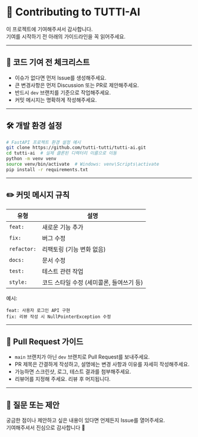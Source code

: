 # 🤝 Contributing to TUTTI-AI

이 프로젝트에 기여해주셔서 감사합니다.  
기여를 시작하기 전 아래의 가이드라인을 꼭 읽어주세요.

---

## 📌 코드 기여 전 체크리스트

- 이슈가 없다면 먼저 Issue를 생성해주세요.
- 큰 변경사항은 먼저 Discussion 또는 PR로 제안해주세요.
- 반드시 `dev` 브랜치를 기준으로 작업해주세요.
- 커밋 메시지는 명확하게 작성해주세요.

---

## 🛠️ 개발 환경 설정

```bash
# FastAPI 프로젝트 환경 설정 예시
git clone https://github.com/tutti-tutti/tutti-ai.git
cd tutti-ai  # 실제 클론된 디렉터리 이름으로 이동
python -m venv venv
source venv/bin/activate  # Windows: venv\Scripts\activate
pip install -r requirements.txt
```

---

## ✏️ 커밋 메시지 규칙

| 유형        | 설명                           |
|-------------|--------------------------------|
| `feat:`     | 새로운 기능 추가               |
| `fix:`      | 버그 수정                      |
| `refactor:` | 리팩토링 (기능 변화 없음)      |
| `docs:`     | 문서 수정                      |
| `test:`     | 테스트 관련 작업               |
| `style:`    | 코드 스타일 수정 (세미콜론, 들여쓰기 등) |

예시:

```
feat: 사용자 로그인 API 구현  
fix: 리뷰 작성 시 NullPointerException 수정
```

---

## 🔀 Pull Request 가이드

- `main` 브랜치가 아닌 `dev` 브랜치로 Pull Request를 보내주세요.
- PR 제목은 간결하게 작성하고, 설명에는 변경 사항과 이유를 자세히 작성해주세요.
- 가능하면 스크린샷, 로그, 테스트 결과를 첨부해주세요.
- 리뷰어를 지정해 주세요. 리뷰 후 머지됩니다.

---

## 💬 질문 또는 제안

궁금한 점이나 제안하고 싶은 내용이 있다면 언제든지 Issue를 열어주세요.  
기여해주셔서 진심으로 감사합니다 🙏

